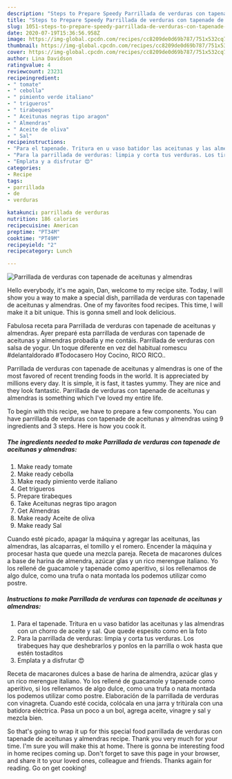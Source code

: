```yaml
---
description: "Steps to Prepare Speedy Parrillada de verduras con tapenade de aceitunas y almendras"
title: "Steps to Prepare Speedy Parrillada de verduras con tapenade de aceitunas y almendras"
slug: 1051-steps-to-prepare-speedy-parrillada-de-verduras-con-tapenade-de-aceitunas-y-almendras
date: 2020-07-19T15:36:56.958Z
image: https://img-global.cpcdn.com/recipes/cc8209de0d69b787/751x532cq70/parrillada-de-verduras-con-tapenade-de-aceitunas-y-almendras-foto-principal.jpg
thumbnail: https://img-global.cpcdn.com/recipes/cc8209de0d69b787/751x532cq70/parrillada-de-verduras-con-tapenade-de-aceitunas-y-almendras-foto-principal.jpg
cover: https://img-global.cpcdn.com/recipes/cc8209de0d69b787/751x532cq70/parrillada-de-verduras-con-tapenade-de-aceitunas-y-almendras-foto-principal.jpg
author: Lina Davidson
ratingvalue: 4
reviewcount: 23231
recipeingredient:
- " tomate"
- " cebolla"
- " pimiento verde italiano"
- " trigueros"
- " tirabeques"
- " Aceitunas negras tipo aragon"
- " Almendras"
- " Aceite de oliva"
- " Sal"
recipeinstructions:
- "Para el tapenade. Tritura en u vaso batidor las aceitunas y las almendras con un chorro de aceite y sal. Que quede espesito como en la foto"
- "Para la parrillada de verduras: limpia y corta tus verduras. Los tirabeques hay que deshebrarlos y ponlos en la parrilla o wok hasta que estén tostaditos"
- "Emplata y a disfrutar 😍"
categories:
- Recipe
tags:
- parrillada
- de
- verduras

katakunci: parrillada de verduras 
nutrition: 186 calories
recipecuisine: American
preptime: "PT34M"
cooktime: "PT49M"
recipeyield: "2"
recipecategory: Lunch

---
```



![Parrillada de verduras con tapenade de aceitunas y almendras](https://img-global.cpcdn.com/recipes/cc8209de0d69b787/751x532cq70/parrillada-de-verduras-con-tapenade-de-aceitunas-y-almendras-foto-principal.jpg)

Hello everybody, it's me again, Dan, welcome to my recipe site. Today, I will show you a way to make a special dish, parrillada de verduras con tapenade de aceitunas y almendras. One of my favorites food recipes. This time, I will make it a bit unique. This is gonna smell and look delicious.

Fabulosa receta para Parrillada de verduras con tapenade de aceitunas y almendras. Ayer preparé esta parrillada de verduras con tapenade de aceitunas y almendras probadla y me contáis. Parrillada de verduras con salsa de yogur. Un toque diferente en vez del habitual romescu #delantaldorado #Todocasero Hoy Cocino, RICO RICO..

Parrillada de verduras con tapenade de aceitunas y almendras is one of the most favored of recent trending foods in the world. It is appreciated by millions every day. It is simple, it is fast, it tastes yummy. They are nice and they look fantastic. Parrillada de verduras con tapenade de aceitunas y almendras is something which I've loved my entire life.


To begin with this recipe, we have to prepare a few components. You can have parrillada de verduras con tapenade de aceitunas y almendras using 9 ingredients and 3 steps. Here is how you cook it.

<!--inarticleads1-->

##### The ingredients needed to make Parrillada de verduras con tapenade de aceitunas y almendras:

1. Make ready  tomate
1. Make ready  cebolla
1. Make ready  pimiento verde italiano
1. Get  trigueros
1. Prepare  tirabeques
1. Take  Aceitunas negras tipo aragon
1. Get  Almendras
1. Make ready  Aceite de oliva
1. Make ready  Sal


Cuando esté picado, apagar la máquina y agregar las aceitunas, las almendras, las alcaparras, el tomillo y el romero. Encender la máquina y procesar hasta que quede una mezcla pareja. Receta de macarones dulces a base de harina de almendra, azúcar glas y un rico merengue italiano. Yo los rellené de guacamole y tapenade como aperitivo, si los rellenamos de algo dulce, como una trufa o nata montada los podemos utilizar como postre. 

<!--inarticleads2-->

##### Instructions to make Parrillada de verduras con tapenade de aceitunas y almendras:

1. Para el tapenade. Tritura en u vaso batidor las aceitunas y las almendras con un chorro de aceite y sal. Que quede espesito como en la foto
1. Para la parrillada de verduras: limpia y corta tus verduras. Los tirabeques hay que deshebrarlos y ponlos en la parrilla o wok hasta que estén tostaditos
1. Emplata y a disfrutar 😍


Receta de macarones dulces a base de harina de almendra, azúcar glas y un rico merengue italiano. Yo los rellené de guacamole y tapenade como aperitivo, si los rellenamos de algo dulce, como una trufa o nata montada los podemos utilizar como postre. Elaboración de la parrillada de verduras con vinagreta. Cuando esté cocida, colócala en una jarra y tritúrala con una batidora eléctrica. Pasa un poco a un bol, agrega aceite, vinagre y sal y mezcla bien. 

So that's going to wrap it up for this special food parrillada de verduras con tapenade de aceitunas y almendras recipe. Thank you very much for your time. I'm sure you will make this at home. There is gonna be interesting food in home recipes coming up. Don't forget to save this page in your browser, and share it to your loved ones, colleague and friends. Thanks again for reading. Go on get cooking!
